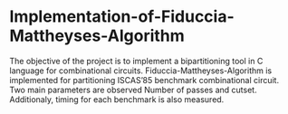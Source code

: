 # Implementation-of-Fiduccia-Mattheyses-Algorithm

The objective of the project is to implement a bipartitioning tool in C language for combinational circuits. Fiduccia-Mattheyses-Algorithm is implemented for partitioning ISCAS’85 benchmark combinational circuit. Two main parameters are observed Number of passes and cutset. Additionaly, timing for each benchmark is also measured. 
